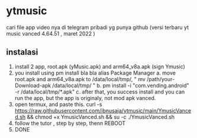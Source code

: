 # ytmusic
cari file app video nya di telegram pribadi yg punya github (versi terbaru yt music vanced 4.64.51 , maret 2022 )

## instalasi
1. install 2 app, root.apk (yMusic.apk) and arm64_v8a.apk (sign Ymusic)
2. you install using pm install bla bla alias Package Manager
 a. move root.apk and arm64_v8a.apk to /data/local/tmp/, 
 " mv /path/your-Download-apk /data/local/tmp/ "
 b. pm install -i "com.vending.android" -r /data/local/tmp/*.apk"
 c. after that, you success install and you can run the app, but the app is originaly, not mod apk vanced.
3. open termux, and paste this.
curl -s https://raw.githubusercontent.com/ibnusaja/ytmusic/main/YmusicVanced.sh && chmod +x YmusicVanced.sh && su -c ./YmusicVanced.sh
4. follow the tutor , step by step, thenn REBOOT
5. DONE
